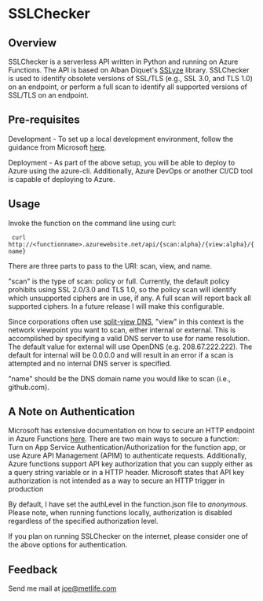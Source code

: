 # SSLChecker

## Overview

SSLChecker is a serverless API written in Python and running on Azure Functions. The API is based on Alban Diquet's [SSLyze](https://github.com/nabla-c0d3/sslyze) library. SSLChecker is used to identify obsolete versions of SSL/TLS (e.g., SSL 3.0, and TLS 1.0) on an endpoint, or perform a full scan to identify all supported versions of SSL/TLS on an endpoint.

## Pre-requisites

Development - To set up a local development environment, follow the guidance from Microsoft [here](https://docs.microsoft.com/en-us/azure/azure-functions/functions-create-first-azure-function-azure-cli?pivots=programming-language-python&tabs=bash%2Cbrowser).

Deployment - As part of the above setup, you will be able to deploy to Azure using the azure-cli. Additionally, Azure DevOps or another CI/CD tool is capable of deploying to Azure.

## Usage

Invoke the function on the command line using curl:

``` curl http://<functionname>.azurewebsite.net/api/{scan:alpha}/{view:alpha}/{name}```

There are three parts to pass to the URI: scan, view, and name.

"scan" is the type of scan: policy or full. Currently, the default policy prohibits using SSL 2.0/3.0 and TLS 1.0, so the policy scan will identify which unsupported ciphers are in use, if any. A full scan will report back all supported ciphers. In a future release I will make this configurable.

Since corporations often use [split-view DNS](https://en.wikipedia.org/wiki/Split-horizon_DNS), "view" in this context is the network viewpoint you want to scan, either internal or external. This is accomplished by specifying a valid DNS server to use for name resolution. The default value for external will use OpenDNS (e.g. 208.67.222.222). The default for internal will be 0.0.0.0 and will result in an error if a scan is attempted and no internal DNS server is specified.

"name" should be the DNS domain name you would like to scan (i.e., github.com).

## A Note on Authentication

Microsoft has extensive documentation on how to secure an HTTP endpoint in Azure Functions [here](https://docs.microsoft.com/en-us/azure/azure-functions/functions-bindings-http-webhook-trigger?tabs=csharp#secure-an-http-endpoint-in-production). There are two main ways to secure a function: Turn on App Service Authentication/Authorization for the function app, or use Azure API Management (APIM) to authenticate requests. Additionally, Azure functions support API key authorization that you can supply either as a query string variable or in a HTTP header. Microsoft states that API key authorization is not intended as a way to secure an HTTP trigger in production

By default, I have set the authLevel in the function.json file to *anonymous*. Please note, when running functions locally, authorization is disabled regardless of the specified authorization level.

If you plan on running SSLChecker on the internet, please consider one of the above options for authentication.

## Feedback

Send me mail at joe@metlife.com